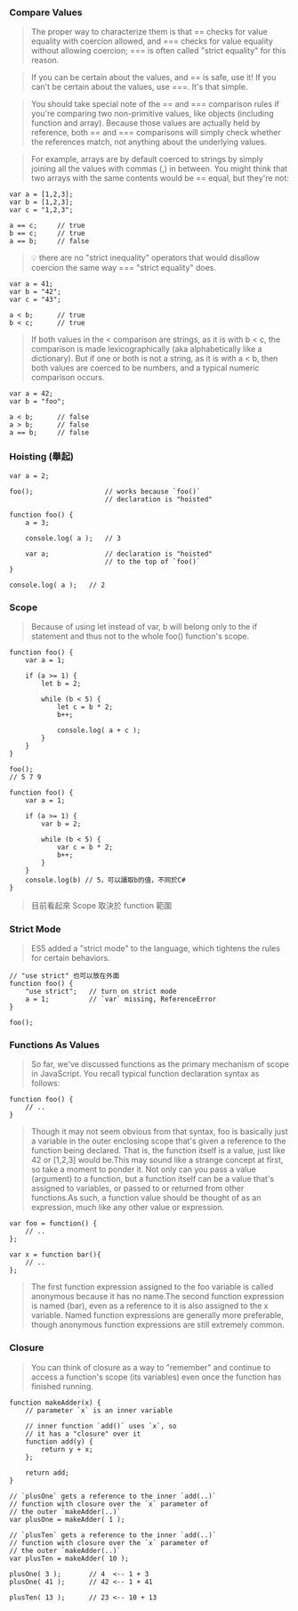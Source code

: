 ### Compare Values

> The proper way to characterize them is that == checks for value equality with coercion allowed, and === checks for value equality without allowing coercion; === is often called "strict equality" for this reason.

> If you can be certain about the values, and == is safe, use it! If you can't be certain about the values, use ===. It's that simple.

> You should take special note of the == and === comparison rules if you're comparing two non-primitive values, like objects (including function and array). Because those values are actually held by reference, both == and === comparisons will simply check whether the references match, not anything about the underlying values.

>For example, arrays are by default coerced to strings by simply joining all the values with commas (,) in between. You might think that two arrays with the same contents would be == equal, but they're not:

```
var a = [1,2,3];
var b = [1,2,3];
var c = "1,2,3";

a == c;		// true
b == c;		// true
a == b;		// false
```
> :bulb: there are no "strict inequality" operators that would disallow coercion the same way === "strict equality" does.
```
var a = 41;
var b = "42";
var c = "43";

a < b;		// true
b < c;		// true
```
>If both values in the < comparison are strings, as it is with b < c, the comparison is made lexicographically (aka alphabetically like a dictionary). But if one or both is not a string, as it is with a < b, then both values are coerced to be numbers, and a typical numeric comparison occurs.
```
var a = 42;
var b = "foo";

a < b;		// false
a > b;		// false
a == b;		// false
```
### Hoisting (舉起)
```
var a = 2;

foo();					// works because `foo()`
						// declaration is "hoisted"

function foo() {
	a = 3;

	console.log( a );	// 3

	var a;				// declaration is "hoisted"
						// to the top of `foo()`
}

console.log( a );	// 2
```
### Scope
>Because of using let instead of var, b will belong only to the if statement and thus not to the whole foo() function's scope.
```
function foo() {
	var a = 1;

	if (a >= 1) {
		let b = 2;

		while (b < 5) {
			let c = b * 2;
			b++;

			console.log( a + c );
		}
	}
}

foo();
// 5 7 9
```
```
function foo() {
	var a = 1;

	if (a >= 1) {
		var b = 2;

		while (b < 5) {
			var c = b * 2;
			b++;
		}
	}
	console.log(b) // 5，可以讀取b的值，不同於C#
}
```
>目前看起來 Scope 取決於 function 範圍
### Strict Mode
>ES5 added a "strict mode" to the language, which tightens the rules for certain behaviors.
```
// "use strict" 也可以放在外面
function foo() {
	"use strict";	// turn on strict mode
	a = 1;			// `var` missing, ReferenceError
}

foo();
```
### Functions As Values
>So far, we've discussed functions as the primary mechanism of scope in JavaScript. You recall typical function declaration syntax as follows:
```
function foo() {
	// ..
}
```
>Though it may not seem obvious from that syntax, foo is basically just a variable in the outer enclosing scope that's given a reference to the function being declared. That is, the function itself is a value, just like 42 or [1,2,3] would be.This may sound like a strange concept at first, so take a moment to ponder it. Not only can you pass a value (argument) to a function, but a function itself can be a value that's assigned to variables, or passed to or returned from other functions.As such, a function value should be thought of as an expression, much like any other value or expression.
```
var foo = function() {
	// ..
};

var x = function bar(){
	// ..
};
```
>The first function expression assigned to the foo variable is called anonymous because it has no name.The second function expression is named (bar), even as a reference to it is also assigned to the x variable. Named function expressions are generally more preferable, though anonymous function expressions are still extremely common.
### Closure
>You can think of closure as a way to "remember" and continue to access a function's scope (its variables) even once the function has finished running.
```
function makeAdder(x) {
	// parameter `x` is an inner variable

	// inner function `add()` uses `x`, so
	// it has a "closure" over it
	function add(y) {
		return y + x;
	};

	return add;
}
```
```
// `plusOne` gets a reference to the inner `add(..)`
// function with closure over the `x` parameter of
// the outer `makeAdder(..)`
var plusOne = makeAdder( 1 );

// `plusTen` gets a reference to the inner `add(..)`
// function with closure over the `x` parameter of
// the outer `makeAdder(..)`
var plusTen = makeAdder( 10 );

plusOne( 3 );		// 4  <-- 1 + 3
plusOne( 41 );		// 42 <-- 1 + 41

plusTen( 13 );		// 23 <-- 10 + 13
```
